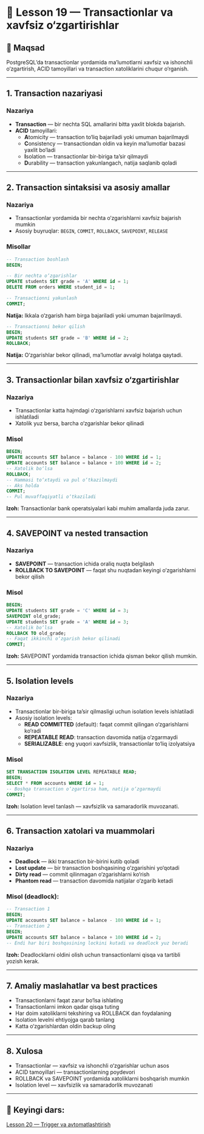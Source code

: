 # 📖 Lesson 19 — Transactionlar va xavfsiz o‘zgartirishlar

## 🎯 Maqsad
PostgreSQL’da transactionlar yordamida ma’lumotlarni xavfsiz va ishonchli o‘zgartirish, ACID tamoyillari va transaction xatoliklarini chuqur o‘rganish.

---

## 1. Transaction nazariyasi

### Nazariya
- **Transaction** — bir nechta SQL amallarini bitta yaxlit blokda bajarish.
- **ACID** tamoyillari:
  - **A**tomicity — transaction to‘liq bajariladi yoki umuman bajarilmaydi
  - **C**onsistency — transactiondan oldin va keyin ma’lumotlar bazasi yaxlit bo‘ladi
  - **I**solation — transactionlar bir-biriga ta’sir qilmaydi
  - **D**urability — transaction yakunlangach, natija saqlanib qoladi

---

## 2. Transaction sintaksisi va asosiy amallar

### Nazariya
- Transactionlar yordamida bir nechta o‘zgarishlarni xavfsiz bajarish mumkin
- Asosiy buyruqlar: `BEGIN`, `COMMIT`, `ROLLBACK`, `SAVEPOINT`, `RELEASE`

### Misollar
```sql
-- Transaction boshlash
BEGIN;

-- Bir nechta o‘zgarishlar
UPDATE students SET grade = 'A' WHERE id = 1;
DELETE FROM orders WHERE student_id = 1;

-- Transactionni yakunlash
COMMIT;
```
**Natija:** Ikkala o‘zgarish ham birga bajariladi yoki umuman bajarilmaydi.

```sql
-- Transactionni bekor qilish
BEGIN;
UPDATE students SET grade = 'B' WHERE id = 2;
ROLLBACK;
```
**Natija:** O‘zgarishlar bekor qilinadi, ma’lumotlar avvalgi holatga qaytadi.

---

## 3. Transactionlar bilan xavfsiz o‘zgartirishlar

### Nazariya
- Transactionlar katta hajmdagi o‘zgarishlarni xavfsiz bajarish uchun ishlatiladi
- Xatolik yuz bersa, barcha o‘zgarishlar bekor qilinadi

### Misol
```sql
BEGIN;
UPDATE accounts SET balance = balance - 100 WHERE id = 1;
UPDATE accounts SET balance = balance + 100 WHERE id = 2;
-- Xatolik bo‘lsa
ROLLBACK;
-- Hammasi to‘xtaydi va pul o‘tkazilmaydi
-- Aks holda
COMMIT;
-- Pul muvaffaqiyatli o‘tkaziladi
```
**Izoh:** Transactionlar bank operatsiyalari kabi muhim amallarda juda zarur.

---

## 4. SAVEPOINT va nested transaction

### Nazariya
- **SAVEPOINT** — transaction ichida oraliq nuqta belgilash
- **ROLLBACK TO SAVEPOINT** — faqat shu nuqtadan keyingi o‘zgarishlarni bekor qilish

### Misol
```sql
BEGIN;
UPDATE students SET grade = 'C' WHERE id = 3;
SAVEPOINT old_grade;
UPDATE students SET grade = 'A' WHERE id = 3;
-- Xatolik bo‘lsa
ROLLBACK TO old_grade;
-- Faqat ikkinchi o‘zgarish bekor qilinadi
COMMIT;
```
**Izoh:** SAVEPOINT yordamida transaction ichida qisman bekor qilish mumkin.

---

## 5. Isolation levels

### Nazariya
- Transactionlar bir-biriga ta’sir qilmasligi uchun isolation levels ishlatiladi
- Asosiy isolation levels:
  - **READ COMMITTED** (default): faqat commit qilingan o‘zgarishlarni ko‘radi
  - **REPEATABLE READ**: transaction davomida natija o‘zgarmaydi
  - **SERIALIZABLE**: eng yuqori xavfsizlik, transactionlar to‘liq izolyatsiya

### Misol
```sql
SET TRANSACTION ISOLATION LEVEL REPEATABLE READ;
BEGIN;
SELECT * FROM accounts WHERE id = 1;
-- Boshqa transaction o‘zgartirsa ham, natija o‘zgarmaydi
COMMIT;
```
**Izoh:** Isolation level tanlash — xavfsizlik va samaradorlik muvozanati.

---

## 6. Transaction xatolari va muammolari

### Nazariya
- **Deadlock** — ikki transaction bir-birini kutib qoladi
- **Lost update** — bir transaction boshqasining o‘zgarishini yo‘qotadi
- **Dirty read** — commit qilinmagan o‘zgarishlarni ko‘rish
- **Phantom read** — transaction davomida natijalar o‘zgarib ketadi

### Misol (deadlock):
```sql
-- Transaction 1
BEGIN;
UPDATE accounts SET balance = balance - 100 WHERE id = 1;
-- Transaction 2
BEGIN;
UPDATE accounts SET balance = balance + 100 WHERE id = 2;
-- Endi har biri boshqasining lockini kutadi va deadlock yuz beradi
```
**Izoh:** Deadlocklarni oldini olish uchun transactionlarni qisqa va tartibli yozish kerak.

---

## 7. Amaliy maslahatlar va best practices
- Transactionlarni faqat zarur bo‘lsa ishlating
- Transactionlarni imkon qadar qisqa tuting
- Har doim xatoliklarni tekshiring va ROLLBACK dan foydalaning
- Isolation levelni ehtiyojga qarab tanlang
- Katta o‘zgarishlardan oldin backup oling

---

## 8. Xulosa
- Transactionlar — xavfsiz va ishonchli o‘zgarishlar uchun asos
- ACID tamoyillari — transactionlarning poydevori
- ROLLBACK va SAVEPOINT yordamida xatoliklarni boshqarish mumkin
- Isolation level — xavfsizlik va samaradorlik muvozanati

---

## 📌 Keyingi dars:
[Lesson 20 — Trigger va avtomatlashtirish](../lesson_20/lesson.md) 